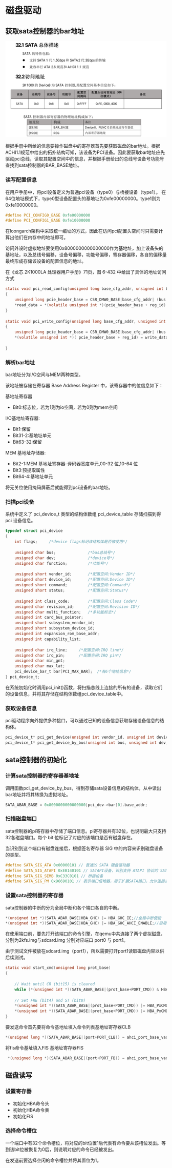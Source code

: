 # 磁盘驱动

## 获取sata控制器的bar地址

![Alt text](./img/2024-04-15_11-13.png)

根据手册中所给的信息要操作磁盘中的寄存器首先要获取磁盘的bar地址。根据ACHI1.1规范中给出的拓扑结构可知，该设备为PCI设备。因此要获取bar地址应先驱动pci总线，读取其配置空间中的信息，并根据手册给出的总线号设备号功能号查找到sata控制器的BAR_BASE地址。

### 读写配置信息

在用户手册中，将pci设备定义为普通pci设备（type0）与桥接设备（type1）。
在64位地址模式下，type0型设备配置头的基地址为0xfe00000000。type1则为0xfe10000000。

```c
#define PCI_CONFIG0_BASE 0xfe00000000
#define PCI_CONFIG1_BASE 0xfe10000000
```

在loongarch架构中采取统一编址的方式，因此在访问pci配置头空间时只需要计算出他们在内存中的地址即可。

访问外设时虚拟地址要使用0x8000000000000000作为基地址，加上设备头的基地址，以及总线号偏移，设备号偏移，功能号偏移，寄存器偏移，各自的偏移量最终形成存储该设备的配置信息的地址。

在《龙芯 2K1000LA 处理器用户手册》71页，图 6-432 中给出了具体的地址访问方式

```c
static void pci_read_config(unsigned long base_cfg_addr, unsigned int bus, unsigned int device, unsigned int function, unsigned int reg_id, unsigned int * read_data)
{
    unsigned long pcie_header_base = CSR_DMW0_BASE|base_cfg_addr| (bus << 16) | (device << 11)| (function<<8);
    *read_data = *(volatile unsigned int *)(pcie_header_base + reg_id) ; 
}

static void pci_write_config(unsigned long base_cfg_addr, unsigned int bus, unsigned int device, unsigned int function, unsigned int reg_id, unsigned int * write_data)
{
    unsigned long pcie_header_base = CSR_DMW0_BASE|base_cfg_addr| (bus << 16) | (device << 11)| (function<<8);
    *(volatile unsigned int *)( pcie_header_base + reg_id) = write_data;
    
}
```

### 解析bar地址

bar地址分为I/O空间与MEM两种类型。

该地址被存储在寄存器 Base Address Register 中，该寄存器中的位信息如下：

基地址寄存器

* Bit0:标志位，若为1则为io空间，若为0则为mem空间

I/O基地址寄存器:

* Bit1:保留
* Bit31-2:基地址单元
* Bit63-32:保留

MEM 基地址存储器:

* Bit2-1:MEM 基地址寄存器-译码器宽度单元,00-32 位,10-64 位
* Bit3:预提取属性
* Bit64-4:基地址单元

将无关位使用掩码屏蔽后就能得到pci设备的bar地址。

### 扫描pci设备

系统中定义了 pci_device_t 类型的结构体数组 pci_device_table 存储扫描到得 pci 设备信息。

```c
typedef struct pci_device
{
    int flags;     /*device flags标记该结构体是否被使用*/

    unsigned char bus;              /*bus总线号*/
    unsigned char dev;              /*device号*/
    unsigned char function;         /*功能号*/

    unsigned short vendor_id;       /*配置空间:Vendor ID*/
    unsigned short device_id;       /*配置空间:Device ID*/
    unsigned short command;         /*配置空间:Command*/
    unsigned short status;          /*配置空间:Status*/
    
    unsigned int class_code;        /*配置空间:Class Code*/
    unsigned char revision_id;      /*配置空间:Revision ID*/
    unsigned char multi_function;   /*多功能标志*/
    unsigned int card_bus_pointer;
    unsigned short subsystem_vendor_id;
    unsigned short subsystem_device_id;
    unsigned int expansion_rom_base_addr;
    unsigned int capability_list;
    
    unsigned char irq_line;     /*配置空间:IRQ line*/
    unsigned char irq_pin;      /*配置空间:IRQ pin*/
    unsigned char min_gnt;
    unsigned char max_lat;
    pci_device_bar_t bar[PCI_MAX_BAR];  /*有6个地址信息*/
} pci_device_t;
```

在系统初始化时调用pci_init()函数，将扫描总线上连接的所有的设备，读取它们的设备信息，并将其存储在结构体数组pci_device_table中。

### 获取设备信息

pci驱动程序向外提供多种接口，可以通过已知的设备信息获取存储设备信息的结构体。

```c
pci_device_t* pci_get_device(unsigned int vendor_id, unsigned int device_id);//通过设备id与厂商id获取设备信息
pci_device_t* pci_get_device_by_bus(unsigned int bus, unsigned int dev,unsigned int function);//通过总线号，设备号，功能号获取设备信息
```

## sata控制器的初始化

### 计算sata控制器的寄存器基地址

调用函数pci_get_device_by_bus，得到存储sata设备信息的结构体，从中读出bar地址并将其转换为虚拟地址。

```c
SATA_ABAR_BASE = 0x8000000000000000|pci_dev->bar[0].base_addr;
```

### 扫描磁盘端口

sata控制器的pi寄存器中存储了端口信息。pi寄存器共有32位，也说明最大只支持32各磁盘端口。每个 bit 位标记了对应的该端口是否有磁盘存在。

当识别到这个端口有磁盘连接后，根据签名寄存器 SIG 中的内容来识别磁盘设备的类型。

```c
#define SATA_SIG_ATA 0x00000101 // 普通的 SATA 硬盘驱动器
#define SATA_SIG_ATAPI 0xEB140101 // SATAPI设备，识别支持 ATAPI 协议的 SATA 设备
#define SATA_SIG_SEMB 0xC33C0101 // 桥接设备
#define SATA_SIG_PM 0x96690101 // 表示端口倍增器，用于扩展SATA接口，允许连接多个设备到单个SATA端口上。

```

### 设置sata控制器的寄存器

sata控制器的中断的分为全局中断和各个端口各自的中断。

```c
*(unsigned int *)(SATA_ABAR_BASE|HBA_GHC) |= HBA_GHC_IE;//全局中断使能
*(unsigned int *)(SATA_ABAR_BASE|HBA_GHC) |= HBA_GHC_AHCI_ENABLE;//启用ahci协议
```

在使用端口前，要先打开该端口的命令引擎，在qemu中共连接了两个虚拟磁盘，分别为2kfs.img与sdcard.img 分别对应端口 port0 与 port1。

由于测试文件被放在sdcard.img（port1），所以需要打开port1读取磁盘内容以供后续测试。

```c
static void start_cmd(unsigned long prot_base)
{

    // Wait until CR (bit15) is cleared
    while (*(unsigned int *)(SATA_ABAR_BASE|(prot_base+PORT_CMD)) & HBA_PxCMD_CR);

    // Set FRE (bit4) and ST (bit0)
    *(unsigned int *)(SATA_ABAR_BASE|(prot_base+PORT_CMD)) |= HBA_PxCMD_FRE;// 开启端口的接收
    *(unsigned int *)(SATA_ABAR_BASE|(prot_base+PORT_CMD)) |= HBA_PxCMD_ST;//开启向端口输入命令
}

```

要发送命令首先要将命令基地址填入命令列表基地址寄存器CLB

```c
*(unsigned long *)(SATA_ABAR_BASE|(port+PORT_CLB)) = ahci_port_base_vaddr + (portno << 10);
```

将fis命令基址填入FIS 基地址寄存器FIS

```c
 *(unsigned long *)(SATA_ABAR_BASE|(port+PORT_FB)) = ahci_port_base_vaddr + (32 << 10) + (portno << 8);

```

## 磁盘读写

### 设置寄存器

* 初始化HBA命令头
* 初始化HBA命令表
* 初始化FIS

### 选择命令槽位

一个端口中有32个命令槽位，将对应的bit位置1后代表有命令要从该槽位发出。等到该bit位被恢复为0后，则说明对应的命令已经被发出。

在发送前要选择空闲的命令槽位并将其置位为1。
